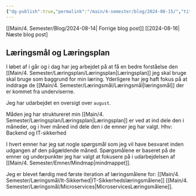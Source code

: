 ```yaml
---
{"dg-publish":true,"permalink":"/main/4-semester/blog/2024-08-15/","title":"Tors d. 15. Aug","created":"2024-08-16T08:26:26.197+02:00"}
---
```



[[Main/4. Semester/Blog/2024-08-14\| Forrige blog post]]
[[2024-08-16| Næste blog post]

## Læringsmål og Læringsplan

I løbet af i går og i dag har jeg arbejdet på at få en bedre forståelse den
[[Main/4. Semester/Læringsplan/Læringsplan\|Læringsplan]] jeg skal bruge skal bruge som baggrund for min læring.
Yderligere har jeg haft fokus på at inddrage de [[Main/4. Semester/Læringsmål/Læringsmål\|læringsmål]] der er kommet fra
underviserne.

Jeg har udarbejdet en oversigt over `august`.

Måden jeg har struktureret min [[Main/4. Semester/Læringsplan/Læringsplan\|Læringsplan]] er ved at ind dele
den i måneder, og i hver måned ind dele den i de emner jeg har valgt.
Hhv:  Backend og IT-sikkerhed

I hvert emner har jeg sat nogle spørgsmål som jeg vil have besvaret inden
udgangen af den pågældende måned.
Spørgsmålene er baseret på de emner og underpunkter jeg har valgt at fokusere
på i udarbejdelsen af [[Main/4. Semester/Emner/Mindmap\|mindmappet]].

Jeg er blevet færdig med første iteration af læringsmålene for:
[[Main/4. Semester/Læringsmål/It-Sikkerhed\|IT-Sikkerhedslæringsmålene]]
[[Main/4. Semester/Læringsmål/Microservices\|MicroservicesLæringsmålene]].
